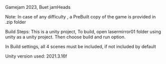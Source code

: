 Gamejam 2023, Buet jamHeads

Note: In case of any difficulty , a PreBuilt copy of the game is provided in .zip folder


Build Steps:
This is a unity project, To build, open lasermirror01 folder using unity as a unity project. Then choose build and run option. 

In Build settings, all 4 scenes must be included, if not included by default

Unity version used: 2021.3.16f

